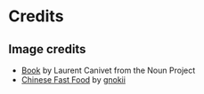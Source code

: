 # Credits

## Image credits

* [Book](https://thenounproject.com/search/?q=book&i=191863) by Laurent Canivet from the Noun Project
* [Chinese Fast Food](https://openclipart.org/detail/133159/chinese-fast-food) by [gnokii](https://openclipart.org/user-detail/gnokii)
